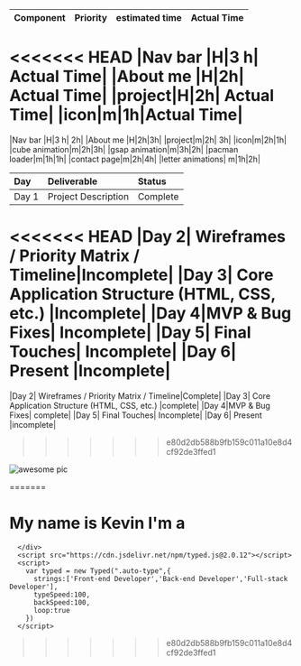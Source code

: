 |Component|Priority|estimated time| Actual Time|
|:--------|:-------|:-------------|:-----------|
<<<<<<< HEAD
|Nav bar |H|3 h| Actual Time|
|About me |H|2h| Actual Time|
|project|H|2h| Actual Time|
|icon|m|1h|Actual Time|
====
|Nav bar |H|3 h| 2h|
|About me |H|2h|3h|
|project|m|2h| 3h|
|icon|m|2h|1h|
|cube animation|m|2h|3h|
|gsap animation|m|3h|2h|
|pacman loader|m|1h|1h|
|contact page|m|2h|4h|
|letter animations| m|1h|2h|


|Day|	Deliverable|Status|
|:--|:-----------|:-----|
|Day 1|	Project Description|	Complete|
<<<<<<< HEAD
|Day 2|	Wireframes / Priority Matrix / Timeline|Incomplete|
|Day 3|	Core Application Structure (HTML, CSS, etc.)	|Incomplete|
|Day 4|MVP & Bug Fixes|	Incomplete|
|Day 5|	Final Touches|	Incomplete|
|Day 6|	Present	|Incomplete|
=======
|Day 2|	Wireframes / Priority Matrix / Timeline|Complete|
|Day 3|	Core Application Structure (HTML, CSS, etc.)	|complete|
|Day 4|MVP & Bug Fixes|	complete|
|Day 5|	Final Touches|	Incomplete|
|Day 6|	Present	|incomplete|
>>>>>>> e80d2db588b9fb159c011a10e8d4cf92de3ffed1





![awesome pic](https://s3.amazonaws.com/assets.mockflow.com/app/wireframepro/company/Cc2441dcd041e4e3b870bb2d2a350f450/projects/MY7K6gHeoob/pages/aacab7f25d68469686be58e7590b08dd/image/aacab7f25d68469686be58e7590b08dd.png?1664494690386)




=======
      <h1> My name is Kevin I'm a <span class="auto-type"></span></h1>
      
        
      </div>
      <script src="https://cdn.jsdelivr.net/npm/typed.js@2.0.12"></script>
      <script>
        var typed = new Typed(".auto-type",{
          strings:['Front-end Developer','Back-end Developer','Full-stack Developer'],
          typeSpeed:100,
          backSpeed:100,
          loop:true
        })
      </script>
>>>>>>> e80d2db588b9fb159c011a10e8d4cf92de3ffed1
